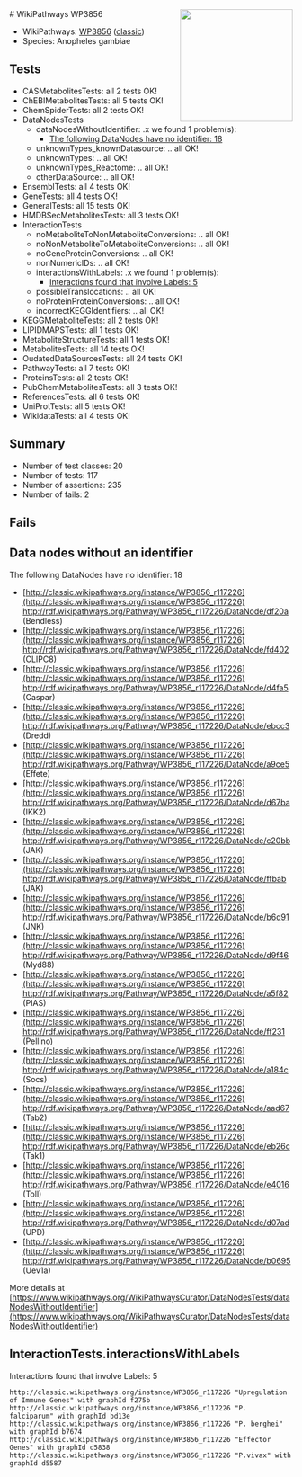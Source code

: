 <img style="float: right; width: 200px" src="https://upload.wikimedia.org/wikipedia/commons/thumb/8/83/Wplogo_with_text_500.png/640px-Wplogo_with_text_500.png" />
# WikiPathways WP3856

* WikiPathways: [WP3856](https://wikipathways.org/pathways/WP3856) ([classic](https://classic.wikipathways.org/instance/WP3856))
* Species: Anopheles gambiae
## Tests
* CASMetabolitesTests: all 2 tests OK!
* ChEBIMetabolitesTests: all 5 tests OK!
* ChemSpiderTests: all 2 tests OK!
* DataNodesTests
    * dataNodesWithoutIdentifier: .x we found 1 problem(s):
        * [The following DataNodes have no identifier: 18](#8792c498)
    * unknownTypes_knownDatasource: .. all OK!
    * unknownTypes: .. all OK!
    * unknownTypes_Reactome: .. all OK!
    * otherDataSource: .. all OK!
* EnsemblTests: all 4 tests OK!
* GeneTests: all 4 tests OK!
* GeneralTests: all 15 tests OK!
* HMDBSecMetabolitesTests: all 3 tests OK!
* InteractionTests
    * noMetaboliteToNonMetaboliteConversions: .. all OK!
    * noNonMetaboliteToMetaboliteConversions: .. all OK!
    * noGeneProteinConversions: .. all OK!
    * nonNumericIDs: .. all OK!
    * interactionsWithLabels: .x we found 1 problem(s):
        * [Interactions found that involve Labels: 5](#630d267c)
    * possibleTranslocations: .. all OK!
    * noProteinProteinConversions: .. all OK!
    * incorrectKEGGIdentifiers: .. all OK!
* KEGGMetaboliteTests: all 2 tests OK!
* LIPIDMAPSTests: all 1 tests OK!
* MetaboliteStructureTests: all 1 tests OK!
* MetabolitesTests: all 14 tests OK!
* OudatedDataSourcesTests: all 24 tests OK!
* PathwayTests: all 7 tests OK!
* ProteinsTests: all 2 tests OK!
* PubChemMetabolitesTests: all 3 tests OK!
* ReferencesTests: all 6 tests OK!
* UniProtTests: all 5 tests OK!
* WikidataTests: all 4 tests OK!


## Summary

* Number of test classes: 20
* Number of tests: 117
* Number of assertions: 235
* Number of fails: 2

## Fails

<a name="8792c498" />

## Data nodes without an identifier

The following DataNodes have no identifier: 18

* [http://classic.wikipathways.org/instance/WP3856_r117226](http://classic.wikipathways.org/instance/WP3856_r117226) http://rdf.wikipathways.org/Pathway/WP3856_r117226/DataNode/df20a (Bendless)
* [http://classic.wikipathways.org/instance/WP3856_r117226](http://classic.wikipathways.org/instance/WP3856_r117226) http://rdf.wikipathways.org/Pathway/WP3856_r117226/DataNode/fd402 (CLIPC8)
* [http://classic.wikipathways.org/instance/WP3856_r117226](http://classic.wikipathways.org/instance/WP3856_r117226) http://rdf.wikipathways.org/Pathway/WP3856_r117226/DataNode/d4fa5 (Caspar)
* [http://classic.wikipathways.org/instance/WP3856_r117226](http://classic.wikipathways.org/instance/WP3856_r117226) http://rdf.wikipathways.org/Pathway/WP3856_r117226/DataNode/ebcc3 (Dredd)
* [http://classic.wikipathways.org/instance/WP3856_r117226](http://classic.wikipathways.org/instance/WP3856_r117226) http://rdf.wikipathways.org/Pathway/WP3856_r117226/DataNode/a9ce5 (Effete)
* [http://classic.wikipathways.org/instance/WP3856_r117226](http://classic.wikipathways.org/instance/WP3856_r117226) http://rdf.wikipathways.org/Pathway/WP3856_r117226/DataNode/d67ba (IKK2)
* [http://classic.wikipathways.org/instance/WP3856_r117226](http://classic.wikipathways.org/instance/WP3856_r117226) http://rdf.wikipathways.org/Pathway/WP3856_r117226/DataNode/c20bb (JAK)
* [http://classic.wikipathways.org/instance/WP3856_r117226](http://classic.wikipathways.org/instance/WP3856_r117226) http://rdf.wikipathways.org/Pathway/WP3856_r117226/DataNode/ffbab (JAK)
* [http://classic.wikipathways.org/instance/WP3856_r117226](http://classic.wikipathways.org/instance/WP3856_r117226) http://rdf.wikipathways.org/Pathway/WP3856_r117226/DataNode/b6d91 (JNK)
* [http://classic.wikipathways.org/instance/WP3856_r117226](http://classic.wikipathways.org/instance/WP3856_r117226) http://rdf.wikipathways.org/Pathway/WP3856_r117226/DataNode/d9f46 (Myd88)
* [http://classic.wikipathways.org/instance/WP3856_r117226](http://classic.wikipathways.org/instance/WP3856_r117226) http://rdf.wikipathways.org/Pathway/WP3856_r117226/DataNode/a5f82 (PIAS)
* [http://classic.wikipathways.org/instance/WP3856_r117226](http://classic.wikipathways.org/instance/WP3856_r117226) http://rdf.wikipathways.org/Pathway/WP3856_r117226/DataNode/ff231 (Pellino)
* [http://classic.wikipathways.org/instance/WP3856_r117226](http://classic.wikipathways.org/instance/WP3856_r117226) http://rdf.wikipathways.org/Pathway/WP3856_r117226/DataNode/a184c (Socs)
* [http://classic.wikipathways.org/instance/WP3856_r117226](http://classic.wikipathways.org/instance/WP3856_r117226) http://rdf.wikipathways.org/Pathway/WP3856_r117226/DataNode/aad67 (Tab2)
* [http://classic.wikipathways.org/instance/WP3856_r117226](http://classic.wikipathways.org/instance/WP3856_r117226) http://rdf.wikipathways.org/Pathway/WP3856_r117226/DataNode/eb26c (Tak1)
* [http://classic.wikipathways.org/instance/WP3856_r117226](http://classic.wikipathways.org/instance/WP3856_r117226) http://rdf.wikipathways.org/Pathway/WP3856_r117226/DataNode/e4016 (Toll)
* [http://classic.wikipathways.org/instance/WP3856_r117226](http://classic.wikipathways.org/instance/WP3856_r117226) http://rdf.wikipathways.org/Pathway/WP3856_r117226/DataNode/d07ad (UPD)
* [http://classic.wikipathways.org/instance/WP3856_r117226](http://classic.wikipathways.org/instance/WP3856_r117226) http://rdf.wikipathways.org/Pathway/WP3856_r117226/DataNode/b0695 (Uev1a)


More details at [https://www.wikipathways.org/WikiPathwaysCurator/DataNodesTests/dataNodesWithoutIdentifier](https://www.wikipathways.org/WikiPathwaysCurator/DataNodesTests/dataNodesWithoutIdentifier)

<a name="630d267c" />

## InteractionTests.interactionsWithLabels

Interactions found that involve Labels: 5
```
http://classic.wikipathways.org/instance/WP3856_r117226 "Upregulation of Immune Genes" with graphId f275b
http://classic.wikipathways.org/instance/WP3856_r117226 "P. falciparum" with graphId bd13e
http://classic.wikipathways.org/instance/WP3856_r117226 "P. berghei" with graphId b7674
http://classic.wikipathways.org/instance/WP3856_r117226 "Effector Genes" with graphId d5838
http://classic.wikipathways.org/instance/WP3856_r117226 "P.vivax" with graphId d5587
```

